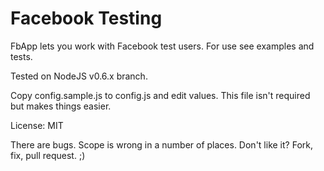 Facebook Testing
================

FbApp lets you work with Facebook test users. For use see examples and tests.

Tested on NodeJS v0.6.x branch.

Copy config.sample.js to config.js and edit values. This file isn't required but makes things easier.

License: MIT

There are bugs. Scope is wrong in a number of places. Don't like it? Fork, fix, pull request. ;)
